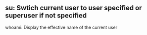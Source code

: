 ## su: Swtich current user to user specified or superuser if not specified
whoami: Display the effective name of the current user
